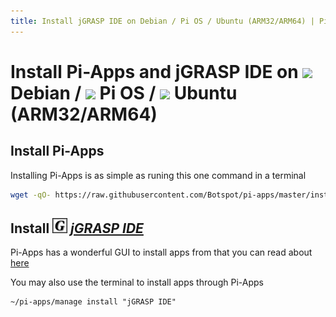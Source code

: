 ```yaml
---
title: Install jGRASP IDE on Debian / Pi OS / Ubuntu (ARM32/ARM64) | Pi-Apps
---
```

# Install Pi-Apps and jGRASP IDE on <img src=https://www.vectorlogo.zone/logos/debian/debian-icon.svg height=20 /> Debian / <img src=https://www.vectorlogo.zone/logos/raspberrypi/raspberrypi-icon.svg height=20 /> Pi OS / <img src=https://www.vectorlogo.zone/logos/ubuntu/ubuntu-icon.svg height=20 /> Ubuntu (ARM32/ARM64)
## Install Pi-Apps

Installing Pi-Apps is as simple as runing this one command in a terminal
```bash
wget -qO- https://raw.githubusercontent.com/Botspot/pi-apps/master/install | bash
```
## Install <img src="/img/app-icons/jGRASP IDE/icon-64.png" height=24> ***[jGRASP IDE](https://github.com/Botspot/pi-apps/tree/master/apps/jGRASP%20IDE)***
Pi-Apps has a wonderful GUI to install apps from that you can read about [here](/wiki/getting-started/running-pi-apps/)
        
You may also use the terminal to install apps through Pi-Apps
```
~/pi-apps/manage install "jGRASP IDE"
```
